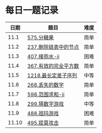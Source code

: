 # 每日一题记录

| 日期  | 题目                                                     | 难度 |
| ----- | -------------------------------------------------------- | ---- |
| 11.1  | [575.分糖果](./record/575.分糖果.md)                     | 简单 |
| 11.2  | [237.删除链表中的节点](./record/237.删除链表中的节点.md) | 简单 |
| 11.3  | [407.接雨水-ii](./record/407.接雨水-ii.md)               | 困难 |
| 11.4  | [367.有效的完全平方数](./record/367.有效的完全平方数.md) | 简单 |
| 11.5  | [1218.最长定差子序列](./record/1218.最长定差子序列.md)   | 中等 |
| 11.6  | [268.丢失的数字](./record/268.丢失的数字.md)             | 简单 |
| 11.7  | [598.范围求和-ii](./record/598.范围求和-ii.md)           | 简单 |
| 11.8  | [299.猜数字游戏](./record/299.猜数字游戏.md)             | 中等 |
| 11.9  | [488.祖玛游戏](./record/488.祖玛游戏.md)                 | 困难 |
| 11.10 | [495.提莫攻击](./record/495.提莫攻击.md)                 | 简单 |
